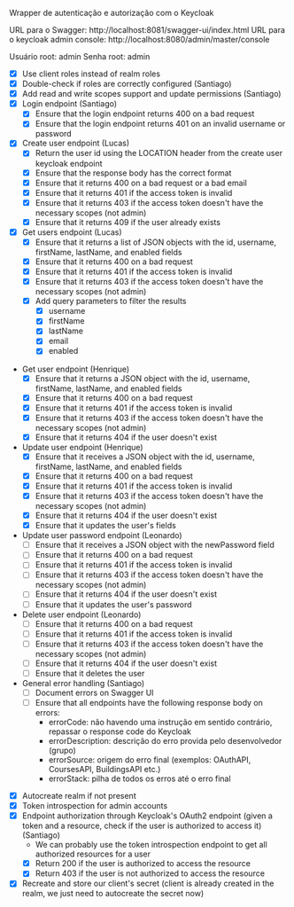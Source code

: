 Wrapper de autenticação e autorização com o Keycloak

URL para o Swagger: http://localhost:8081/swagger-ui/index.html
URL para o keycloak admin console: http://localhost:8080/admin/master/console

Usuário root: admin
Senha root: admin

- [X] Use client roles instead of realm roles
- [X] Double-check if roles are correctly configured (Santiago)
- [X] Add read and write scopes support and update permissions (Santiago)
- [X] Login endpoint (Santiago)
  - [X] Ensure that the login endpoint returns 400 on a bad request
  - [X] Ensure that the login endpoint returns 401 on an invalid username or password
- [X] Create user endpoint (Lucas)
  - [X] Return the user id using the LOCATION header from the create user keycloak endpoint
  - [X] Ensure that the response body has the correct format
  - [X] Ensure that it returns 400 on a bad request or a bad email
  - [X] Ensure that it returns 401 if the access token is invalid
  - [X] Ensure that it returns 403 if the access token doesn't have the necessary scopes (not admin)
  - [X] Ensure that it returns 409 if the user already exists
- [X] Get users endpoint (Lucas)
    - [X] Ensure that it returns a list of JSON objects with the id, username, firstName, lastName, and enabled fields
    - [X] Ensure that it returns 400 on a bad request
    - [X] Ensure that it returns 401 if the access token is invalid
    - [X] Ensure that it returns 403 if the access token doesn't have the necessary scopes (not admin)
    - [X] Add query parameters to filter the results
        - [X] username
        - [X] firstName
        - [X] lastName
        - [X] email
        - [X] enabled
- Get user endpoint (Henrique)
    - [X] Ensure that it returns a JSON object with the id, username, firstName, lastName, and enabled fields
    - [X] Ensure that it returns 400 on a bad request
    - [X] Ensure that it returns 401 if the access token is invalid
    - [X] Ensure that it returns 403 if the access token doesn't have the necessary scopes (not admin)
    - [X] Ensure that it returns 404 if the user doesn't exist
- Update user endpoint (Henrique)
    - [X] Ensure that it receives a JSON object with the id, username, firstName, lastName, and enabled fields
    - [X] Ensure that it returns 400 on a bad request
    - [X] Ensure that it returns 401 if the access token is invalid
    - [X] Ensure that it returns 403 if the access token doesn't have the necessary scopes (not admin)
    - [X] Ensure that it returns 404 if the user doesn't exist
    - [X] Ensure that it updates the user's fields
- Update user password endpoint (Leonardo)
    - [ ] Ensure that it receives a JSON object with the newPassword field
    - [ ] Ensure that it returns 400 on a bad request
    - [ ] Ensure that it returns 401 if the access token is invalid
    - [ ] Ensure that it returns 403 if the access token doesn't have the necessary scopes (not admin)
    - [ ] Ensure that it returns 404 if the user doesn't exist
    - [ ] Ensure that it updates the user's password
- Delete user endpoint (Leonardo)
    - [ ] Ensure that it returns 400 on a bad request
    - [ ] Ensure that it returns 401 if the access token is invalid
    - [ ] Ensure that it returns 403 if the access token doesn't have the necessary scopes (not admin)
    - [ ] Ensure that it returns 404 if the user doesn't exist
    - [ ] Ensure that it deletes the user
- General error handling (Santiago)
    - [ ] Document errors on Swagger UI
    - [ ] Ensure that all endpoints have the following response body on errors:
        - errorCode: não havendo uma instrução em sentido contrário, repassar o response code do Keycloak
        - errorDescription: descrição do erro provida pelo desenvolvedor (grupo)
        - errorSource: origem do erro final (exemplos: OAuthAPI, CoursesAPI, BuildingsAPI etc.)
        - errorStack: pilha de todos os erros até o erro final 
- [X] Autocreate realm if not present
- [X] Token introspection for admin accounts
- [X] Endpoint authorization through Keycloak's OAuth2 endpoint (given a token and a resource, check if the user is authorized to access it) (Santiago)
    - We can probably use the token introspection endpoint to get all authorized resources for a user
    - [X] Return 200 if the user is authorized to access the resource
    - [X] Return 403 if the user is not authorized to access the resource
- [X] Recreate and store our client's secret (client is already created in the realm, we just need to autocreate the secret now)

